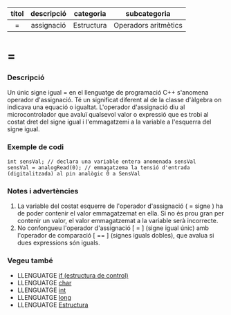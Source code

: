 
| títol | descripció   | categoria  | subcategoria        |
| :---: | :----------: | :--------: | :-----------------: |
| =     | assignació   | Estructura | Operadors aritmètics |

# =

### Descripció

Un únic signe igual = en el llenguatge de programació C++ s'anomena operador d'assignació. Té un significat diferent al de la classe d'àlgebra on indicava una equació o igualtat. L'operador d'assignació diu al microcontrolador que avaluï qualsevol valor o expressió que es trobi al costat dret del signe igual i l'emmagatzemi a la variable a l'esquerra del signe igual.

### Exemple de codi

```
int sensVal; // declara una variable entera anomenada sensVal
sensVal = analogRead(0); // emmagatzema la tensió d'entrada (digitalitzada) al pin analògic 0 a SensVal
```

### Notes i advertències

1. La variable del costat esquerre de l'operador d'assignació ( = signe ) ha de poder contenir el valor emmagatzemat en ella. Si no és prou gran per contenir un valor, el valor emmagatzemat a la variable serà incorrecte.
2. No confongueu l'operador d'assignació [ = ] (signe igual únic) amb l'operador de comparació [ == ] (signes iguals dobles), que avalua si dues expressions són iguals.

### Vegeu també

*  LLENGUATGE [if (estructura de control)](../Control/if.md)  
*  LLENGUATGE [char](../../Variables/Tipus-dades/char.md)  
*  LLENGUATGE [int](../../Variables/Tipus-dades/int.md)  
*  LLENGUATGE [long](../../Variables/Tipus-dades/long.md)  
*  LLENGUATGE [Estructura](../Estructura.md)  
